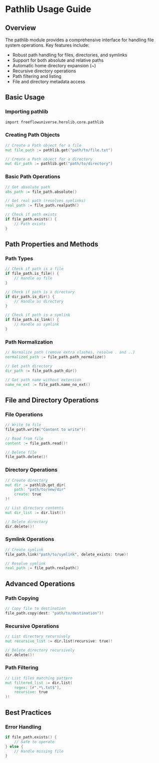 # Pathlib Usage Guide

## Overview

The pathlib module provides a comprehensive interface for handling file system operations. Key features include:

- Robust path handling for files, directories, and symlinks
- Support for both absolute and relative paths
- Automatic home directory expansion (~)
- Recursive directory operations
- Path filtering and listing
- File and directory metadata access

## Basic Usage

### Importing pathlib
```v
import freeflowuniverse.herolib.core.pathlib
```

### Creating Path Objects
```v
// Create a Path object for a file
mut file_path := pathlib.get("path/to/file.txt")

// Create a Path object for a directory
mut dir_path := pathlib.get("path/to/directory")
```

### Basic Path Operations
```v
// Get absolute path
abs_path := file_path.absolute()

// Get real path (resolves symlinks)
real_path := file_path.realpath()

// Check if path exists
if file_path.exists() {
    // Path exists
}
```

## Path Properties and Methods

### Path Types
```v
// Check if path is a file
if file_path.is_file() {
    // Handle as file
}

// Check if path is a directory
if dir_path.is_dir() {
    // Handle as directory
}

// Check if path is a symlink
if file_path.is_link() {
    // Handle as symlink
}
```

### Path Normalization
```v
// Normalize path (remove extra slashes, resolve . and ..)
normalized_path := file_path.path_normalize()

// Get path directory
dir_path := file_path.path_dir()

// Get path name without extension
name_no_ext := file_path.name_no_ext()
```

## File and Directory Operations

### File Operations
```v
// Write to file
file_path.write("Content to write")!

// Read from file
content := file_path.read()!

// Delete file
file_path.delete()!
```

### Directory Operations
```v
// Create directory
mut dir := pathlib.get_dir(
    path: "path/to/new/dir"
    create: true
)!

// List directory contents
mut dir_list := dir.list()!

// Delete directory
dir.delete()!
```

### Symlink Operations
```v
// Create symlink
file_path.link("path/to/symlink", delete_exists: true)!

// Resolve symlink
real_path := file_path.realpath()
```

## Advanced Operations

### Path Copying
```v
// Copy file to destination
file_path.copy(dest: "path/to/destination")!
```

### Recursive Operations
```v
// List directory recursively
mut recursive_list := dir.list(recursive: true)!

// Delete directory recursively
dir.delete()!
```

### Path Filtering
```v
// List files matching pattern
mut filtered_list := dir.list(
    regex: [r".*\.txt$"],
    recursive: true
)!
```

## Best Practices

### Error Handling
```v
if file_path.exists() {
    // Safe to operate
} else {
    // Handle missing file
}
```

